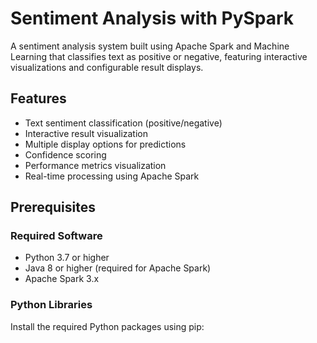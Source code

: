 # Sentiment Analysis with PySpark

A sentiment analysis system built using Apache Spark and Machine Learning that classifies text as positive or negative, featuring interactive visualizations and configurable result displays.

## Features
- Text sentiment classification (positive/negative)
- Interactive result visualization
- Multiple display options for predictions
- Confidence scoring
- Performance metrics visualization
- Real-time processing using Apache Spark

## Prerequisites

### Required Software
- Python 3.7 or higher
- Java 8 or higher (required for Apache Spark)
- Apache Spark 3.x

### Python Libraries
Install the required Python packages using pip: 
